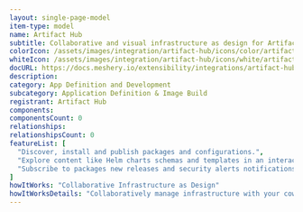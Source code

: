 ```yaml
---
layout: single-page-model
item-type: model
name: Artifact Hub
subtitle: Collaborative and visual infrastructure as design for Artifact Hub
colorIcon: /assets/images/integration/artifact-hub/icons/color/artifact-hub-color.svg
whiteIcon: /assets/images/integration/artifact-hub/icons/white/artifact-hub-white.svg
docURL: https://docs.meshery.io/extensibility/integrations/artifact-hub
description: 
category: App Definition and Development
subcategory: Application Definition & Image Build
registrant: Artifact Hub
components: 
componentsCount: 0
relationships: 
relationshipsCount: 0
featureList: [
  "Discover, install and publish packages and configurations.",
  "Explore content like Helm charts schemas and templates in an interactive way.",
  "Subscribe to packages new releases and security alerts notifications, via email or webhooks."
]
howItWorks: "Collaborative Infrastructure as Design"
howItWorksDetails: "Collaboratively manage infrastructure with your coworkers synchronously sharing the same designs."
---
```

